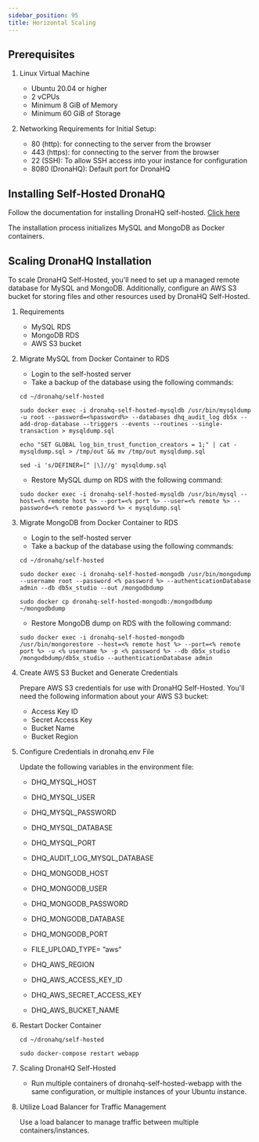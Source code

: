 ```yaml
---
sidebar_position: 95
title: Horizontal Scaling
---
```


## Prerequisites

1. Linux Virtual Machine
    - Ubuntu 20.04 or higher
    - 2 vCPUs
    - Minimum 8 GiB of Memory
    - Minimum 60 GiB of Storage

2. Networking Requirements for Initial Setup:
    - 80 (http): for connecting to the server from the browser
    - 443 (https): for connecting to the server from the browser
    - 22 (SSH): To allow SSH access into your instance for configuration
    - 8080 (DronaHQ): Default port for DronaHQ

## Installing Self-Hosted DronaHQ

Follow the documentation for installing DronaHQ self-hosted. [Click here](/self-hosted-deployment/deployment-options/local-machine)

The installation process initializes MySQL and MongoDB as Docker containers.

## Scaling DronaHQ Installation

To scale DronaHQ Self-Hosted, you'll need to set up a managed remote database for MySQL and MongoDB. Additionally, configure an AWS S3 bucket for storing files and other resources used by DronaHQ Self-Hosted.

1. Requirements
   - MySQL RDS
   - MongoDB RDS
   - AWS S3 bucket

2. Migrate MySQL from Docker Container to RDS

   - Login to the self-hosted server
   - Take a backup of the database using the following commands:

   ```
   cd ~/dronahq/self-hosted

   sudo docker exec -i dronahq-self-hosted-mysqldb /usr/bin/mysqldump -u root --password=<%password%> --databases dhq_audit_log db5x --add-drop-database --triggers --events --routines --single-transaction > mysqldump.sql

   echo "SET GLOBAL log_bin_trust_function_creators = 1;" | cat - mysqldump.sql > /tmp/out && mv /tmp/out mysqldump.sql

   sed -i 's/DEFINER=[^ |\]//g' mysqldump.sql
   ```

   - Restore MySQL dump on RDS with the following command:
   
   ```
   sudo docker exec -i dronahq-self-hosted-mysqldb /usr/bin/mysql --host=<% remote host %> --port=<% port %> --user=<% remote %> --password=<% remote password %> < mysqldump.sql
   ```

3. Migrate MongoDB from Docker Container to RDS

   - Login to the self-hosted server
   - Take a backup of the database using the following commands:

   ```
   cd ~/dronahq/self-hosted

   sudo docker exec -i dronahq-self-hosted-mongodb /usr/bin/mongodump --username root --password <% password %> --authenticationDatabase admin --db db5x_studio --out /mongodbdump

   sudo docker cp dronahq-self-hosted-mongodb:/mongodbdump ~/mongodbdump
   ```

   - Restore MongoDB dump on RDS with the following command:

   ```
   sudo docker exec -i dronahq-self-hosted-mongodb /usr/bin/mongorestore --host=<% remote host %> --port=<% remote port %> -u <% username %> -p <% password %> --db db5x_studio /mongodbdump/db5x_studio --authenticationDatabase admin
   ```

4. Create AWS S3 Bucket and Generate Credentials

   Prepare AWS S3 credentials for use with DronaHQ Self-Hosted. You'll need the following information about your AWS S3 bucket:
   - Access Key ID
   - Secret Access Key
   - Bucket Name
   - Bucket Region

5. Configure Credentials in dronahq.env File

   Update the following variables in the environment file:
   - DHQ_MYSQL_HOST
   - DHQ_MYSQL_USER
   - DHQ_MYSQL_PASSWORD
   - DHQ_MYSQL_DATABASE
   - DHQ_MYSQL_PORT
   - DHQ_AUDIT_LOG_MYSQL_DATABASE

   - DHQ_MONGODB_HOST
   - DHQ_MONGODB_USER
   - DHQ_MONGODB_PASSWORD
   - DHQ_MONGODB_DATABASE
   - DHQ_MONGODB_PORT

   - FILE_UPLOAD_TYPE= ”aws”

   - DHQ_AWS_REGION
   - DHQ_AWS_ACCESS_KEY_ID
   - DHQ_AWS_SECRET_ACCESS_KEY
   - DHQ_AWS_BUCKET_NAME

6. Restart Docker Container

   ```
   cd ~/dronahq/self-hosted

   sudo docker-compose restart webapp
   ```

7. Scaling DronaHQ Self-Hosted

   - Run multiple containers of dronahq-self-hosted-webapp with the same configuration, or multiple instances of your Ubuntu instance.
   
8. Utilize Load Balancer for Traffic Management

   Use a load balancer to manage traffic between multiple containers/instances.


